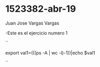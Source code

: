 # 1523382-abr-19
Juan  Jose Vargas Vargas

-Este es el ejercicio numero 1

``

export val1=$(($(ps -A | wc -l)-1))|echo $val1

``
